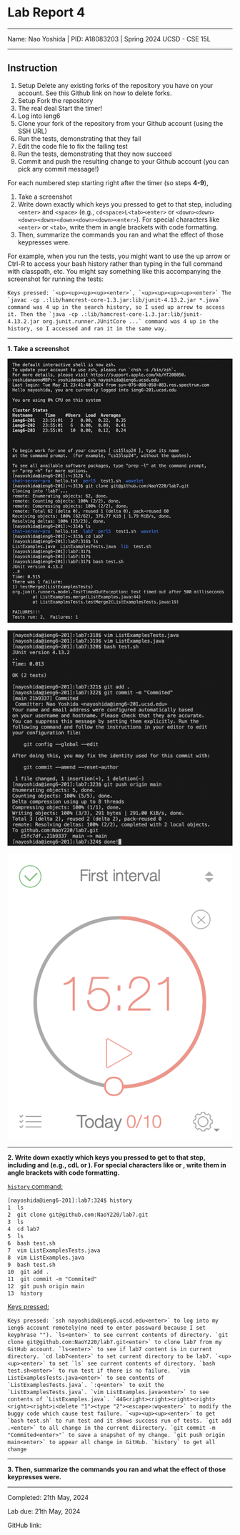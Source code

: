 Lab Report 4
========= 
***

Name: Nao Yoshida |
PID:  A18083203 |
Spring 2024 UCSD - CSE 15L

***

Instruction
--------

1. Setup Delete any existing forks of the repository you have on your account. See this Github link on how to delete forks.
2. Setup Fork the repository
3. The real deal Start the timer!
4. Log into ieng6
5. Clone your fork of the repository from your Github account (using the SSH URL)
6. Run the tests, demonstrating that they fail
7. Edit the code file to fix the failing test
8. Run the tests, demonstrating that they now succeed
9. Commit and push the resulting change to your Github account (you can pick any commit message!) 

For each numbered step starting right after the timer (so steps **4-9**),

1. Take a screenshot
2. Write down exactly which keys you pressed to get to that step, including `<enter>` and `<space>` (e.g., `cd<space>L<tab><enter>` or `<down><down><down><down><down><down><down><enter>`). For special characters like `<enter>` or `<tab>`, write them in angle brackets with code formatting.
3. Then, summarize the commands you ran and what the effect of those keypresses were.

For example, when you run the tests, you might want to use the up arrow or Ctrl-R to access your bash history rather than typing in the full command with classpath, etc. You might say something like this accompanying the screenshot for running the tests:

    Keys pressed: `<up><up><up><up><enter>`, `<up><up><up><up><enter>` The `javac -cp .:lib/hamcrest-core-1.3.jar:lib/junit-4.13.2.jar *.java` command was 4 up in the search history, so I used up arrow to access it. Then the `java -cp .:lib/hamcrest-core-1.3.jar:lib/junit-4.13.2.jar org.junit.runner.JUnitCore ...` command was 4 up in the history, so I accessed and ran it in the same way.

***

**1. Take a screenshot**

![Image](Vim1.png)

![Image](Vim2.png)

![Image](Timer.png)

--------
   
**2. Write down exactly which keys you pressed to get to that step, including <enter> and <space> (e.g., cd<space>L<tab><enter> or <down><down><down><down><down><down><down><enter>). For special characters like <enter> or <tab>, write them in angle brackets with code formatting.**

<ins>`history` command:</ins>

    [nayoshida@ieng6-201]:lab7:324$ history
    1  ls
    2  git clone git@github.com:NaoY220/lab7.git
    3  ls
    4  cd lab7
    5  ls
    6  bash test.sh
    7  vim ListExamplesTests.java
    8  vim ListExamples.java
    9  bash test.sh
    10  git add .
    11  git commit -m "Commited"
    12  git push origin main
    13  history

<ins>Keys pressed:</ins>

    Keys pressed: `ssh nayoshida@ieng6.ucsd.edu<enter>` to log into my ieng6 account remotely(no need to enter passward because I set keyphrase ""). `ls<enter>` to see current contents of directory. `git clone git@github.com:NaoY220/lab7.git<enter>` to clone lab7 from my GitHub account. `ls<enter>` to see if lab7 content is in current directory. `cd lab7<enter>` to set current directory to be lab7. `<up><up><enter>` to set `ls` see current contents of directory. `bash test.sh<enter>` to run test if there is no failure.  `vim ListExamplesTests.java<enter>` to see contents of `ListExamplesTests.java`. `:q<enter>` to exit the `ListExamplesTests.java`. `vim ListExamples.java<enter>` to see contents of `ListExamples.java`. `44G<right><right><right><right><right><right>i<delete "1"><type "2"><escape>:wq<enter>` to modify the buggy code which cause test failure. `<up><up><up><enter>` to get `bash test.sh` to run test and it shows success run of tests. `git add .<enter>` to all change in the current diirectory. `git commit -m "Commited<enter>"` to save a snapshot of my change. `git push origin main<enter>` to appear all change in GitHub. `history` to get all change


--------

**3. Then, summarize the commands you ran and what the effect of those keypresses were.**



--------

Completed: 21th May, 2024 

Lab due: 21th May, 2024 

GitHub link: 
